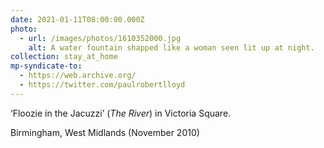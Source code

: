 ```yaml
---
date: 2021-01-11T08:00:00.000Z
photo:
  - url: /images/photos/1610352000.jpg
    alt: A water fountain shapped like a woman seen lit up at night.
collection: stay_at_home
mp-syndicate-to:
  - https://web.archive.org/
  - https://twitter.com/paulrobertlloyd
---
```

‘Floozie in the Jacuzzi’ (<cite>The River</cite>) in Victoria Square.

Birmingham, West Midlands (November 2010)
